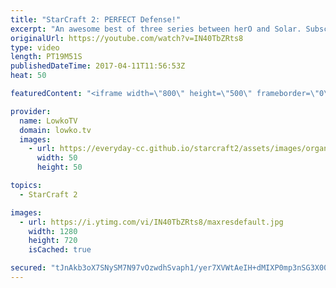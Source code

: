 ```yaml
---
title: "StarCraft 2: PERFECT Defense!"
excerpt: "An awesome best of three series between herO and Solar. Subscribe for more videos: http://lowko.tv/youtube Intense Terran vs Terran: https://goo.gl/gmjtDH  In this video I cast a best of three series between two of the very Protoss and Zerg players in all of professional StarCraft 2.   In game one we"
originalUrl: https://youtube.com/watch?v=IN40TbZRts8
type: video
length: PT19M51S
publishedDateTime: 2017-04-11T11:56:53Z
heat: 50

featuredContent: "<iframe width=\"800\" height=\"500\" frameborder=\"0\" src=\"https://www.youtube.com/embed/IN40TbZRts8\" allow=\"accelerometer; autoplay; encrypted-media; gyroscope; picture-in-picture\" allowfullscreen></iframe>"

provider:
  name: LowkoTV
  domain: lowko.tv
  images:
    - url: https://everyday-cc.github.io/starcraft2/assets/images/organizations/lowko.tv-50x50.jpg
      width: 50
      height: 50

topics:
  - StarCraft 2

images:
  - url: https://i.ytimg.com/vi/IN40TbZRts8/maxresdefault.jpg
    width: 1280
    height: 720
    isCached: true

secured: "tJnAkb3oX7SNySM7N97vOzwdhSvaph1/yer7XVWtAeIH+dMIXP0mp3nSG3X00aHzlvNKYIQsIWtBjmZf4Cx5+ESAlGp4t8IzSsFR6B45rwfUKjWhnQFR69WD/rkqOZ/t3ykZ+7314CS80axZwO77FMjT7jOZgKl+UPKB1A9MQads6AQP6PgJg9h8xwhC8kOBXCgNyIa2IAjOaKJmDWuSitXNOtq+HM1qkQwDa0YwGkUS7a8l5ya0lvn43ag3hH+rTpjvK12L1CoJt4YkevWac6Mie04pbxIYMJRYHD+oSxcnzZU9FqcQkxTN8jC765GXuTV4CU3JmrFXptFkeHfCYAYaWjYMdaOERBzbELVQbien4jmWKOPie8M1uZAc9/qwSMVPlSSjk+sqg6P7INaKChFXmSWf7Y9Yb7NJULA5JzTPd55XB4aRVtrsTrkKhAFP;0DZswak//TveCAA67ERqnQ=="
---
```


